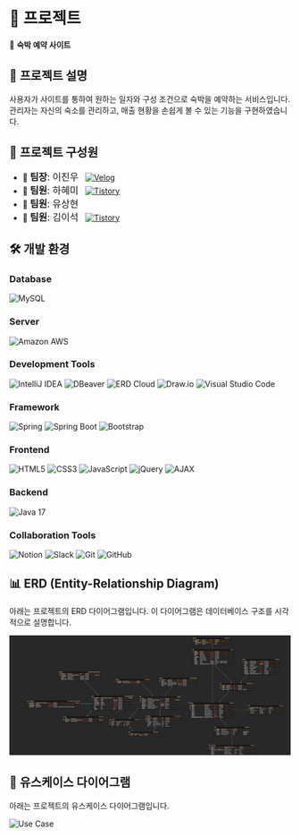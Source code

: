 # 🚀 프로젝트

🏨 **숙박 예약 사이트**

## 📖 프로젝트 설명
사용자가 사이트를 통하여 원하는 일자와 구성 조건으로 숙박을 예약하는 서비스입니다. <br>
관리자는 자신의 숙소를 관리하고, 매출 현황을 손쉽게 볼 수 있는 기능을 구현하였습니다.

## 👥 프로젝트 구성원
- 👑 <span style="display: inline-flex; align-items: center; font-size:1.2em;">**팀장**: 이진우</span> <a href="https://velog.io/@dlwlsdn8022/posts"><img src="https://img.shields.io/badge/Velog-20C997?style=flat-square&logo=velog&logoColor=white" alt="Velog" style="margin-left: 8px;"></a>
- 👤 <span style="display: inline-flex; align-items: center; font-size:1.2em;">**팀원**: 하혜미</span> <a href="https://hmproject-1.tistory.com/"><img src="https://img.shields.io/badge/Tistory-000000?style=flat-square&logo=tistory&logoColor=white" alt="Tistory" style="margin-left: 8px;"></a>
- 👤 <span style="display: inline-flex; align-items: center; font-size:1.2em;">**팀원**: 유상현</span>
- 👤 <span style="display: inline-flex; align-items: center; font-size:1.2em;">**팀원**: 김이석</span> <a href="https://kim-jayden.tistory.com/"><img src="https://img.shields.io/badge/Tistory-000000?style=flat-square&logo=tistory&logoColor=white" alt="Tistory" style="margin-left: 8px;"></a>

## 🛠 개발 환경

### Database
![MySQL](https://img.shields.io/badge/MySQL-4479A1?style=for-the-badge&logo=mysql&logoColor=white)

### Server
![Amazon AWS](https://img.shields.io/badge/Amazon%20AWS-232F3E?style=for-the-badge&logo=amazon-aws&logoColor=white)

### Development Tools
![IntelliJ IDEA](https://img.shields.io/badge/IntelliJ%20IDEA-000000?style=for-the-badge&logo=intellij-idea&logoColor=white)
![DBeaver](https://img.shields.io/badge/DBeaver-372923?style=for-the-badge&logo=dbeaver&logoColor=white)
![ERD Cloud](https://img.shields.io/badge/ERD%20Cloud-005EFF?style=for-the-badge&logo=erddap&logoColor=white)
![Draw.io](https://img.shields.io/badge/Draw.io-FF9900?style=for-the-badge&logo=draw.io&logoColor=white)
![Visual Studio Code](https://img.shields.io/badge/Visual%20Studio%20Code-007ACC?style=for-the-badge&logo=visual-studio-code&logoColor=white)

### Framework
![Spring](https://img.shields.io/badge/Spring-6DB33F?style=for-the-badge&logo=spring&logoColor=white)
![Spring Boot](https://img.shields.io/badge/Spring%20Boot-6DB33F?style=for-the-badge&logo=spring-boot&logoColor=white)
![Bootstrap](https://img.shields.io/badge/Bootstrap-563D7C?style=for-the-badge&logo=bootstrap&logoColor=white)

### Frontend
![HTML5](https://img.shields.io/badge/HTML5-E34F26?style=for-the-badge&logo=html5&logoColor=white)
![CSS3](https://img.shields.io/badge/CSS3-1572B6?style=for-the-badge&logo=css3&logoColor=white)
![JavaScript](https://img.shields.io/badge/JavaScript-F7DF1E?style=for-the-badge&logo=javascript&logoColor=black)
![jQuery](https://img.shields.io/badge/jQuery-0769AD?style=for-the-badge&logo=jquery&logoColor=white)
![AJAX](https://img.shields.io/badge/AJAX-003545?style=for-the-badge&logo=ajax&logoColor=white)

### Backend
![Java 17](https://img.shields.io/badge/Java%2017-007396?style=for-the-badge&logo=java&logoColor=white)

### Collaboration Tools
![Notion](https://img.shields.io/badge/Notion-000000?style=for-the-badge&logo=notion&logoColor=white)
![Slack](https://img.shields.io/badge/Slack-4A154B?style=for-the-badge&logo=slack&logoColor=white)
![Git](https://img.shields.io/badge/Git-F05032?style=for-the-badge&logo=git&logoColor=white)
![GitHub](https://img.shields.io/badge/GitHub-181717?style=for-the-badge&logo=github&logoColor=white)




## 📊 ERD (Entity-Relationship Diagram)

아래는 프로젝트의 ERD 다이어그램입니다. 이 다이어그램은 데이터베이스 구조를 시각적으로 설명합니다.

![ERD](./Stay%20With%20Me_ERD.png)


## 🎯 유스케이스 다이어그램

아래는 프로젝트의 유스케이스 다이어그램입니다.

![Use Case](./docs/UseCaseDiagram.png)




